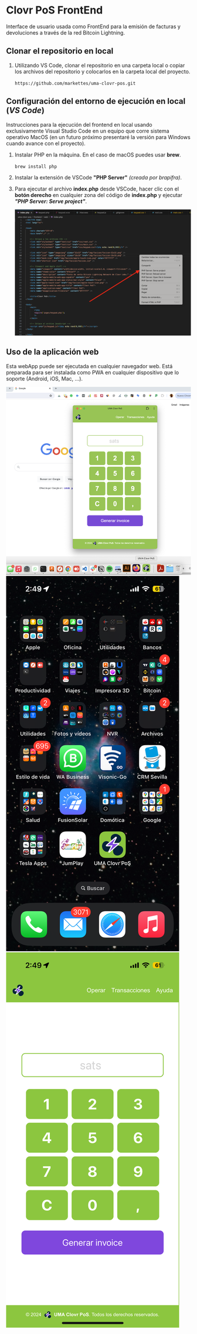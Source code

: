 # Clovr PoS FrontEnd

Interface de usuario usada como FrontEnd para la emisión de facturas y devoluciones a través de la red Bitcoin Lightning.

## Clonar el repositorio en local

1. Utilizando VS Code, clonar el repositorio en una carpeta local o copiar los archivos del repositorio y colocarlos en la carpeta local del proyecto.

   `https://github.com/markettes/uma-clovr-pos.git`

## Configuración del entorno de ejecución en local (___VS Code___)

Instrucciones para la ejecución del frontend en local usando exclusivamente Visual Studio Code en un equipo que corre sistema operativo MacOS (en un futuro próximo presentaré la versión para Windows cuando avance con el proyecto).

1. Instalar PHP en la máquina. En el caso de macOS puedes usar __brew__.

   `brew install php`
   
2. Instalar la extensión de VSCode __"PHP Server"__ _(creada por brapifra)_.
3. Para ejecutar el archivo __index.php__ desde VSCode, hacer clic con el __botón derecho__ en cualquier zona del código de __index.php__ y ejecutar ___"PHP Server: Serve project"___.

   ![Ejecución PHP Server desde VS Code](readme/screenshot1.png)


## Uso de la aplicación web

Esta webApp puede ser ejecutada en cualquier navegador web. Está preparada para ser instalada como PWA en cualquier dispositivo que lo soporte (Android, iOS, Mac, ...).

   ![PWA en Mac](readme/screenshot2.png)
   ![Springboard iPhone](readme/screenshot3.png)
   ![PWA en iPhone](readme/screenshot4.png)

 
